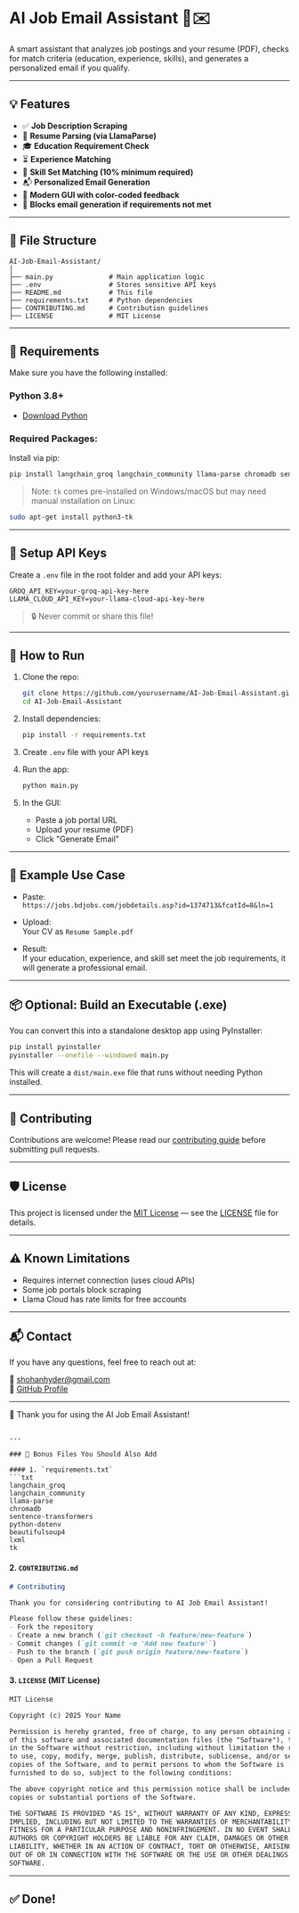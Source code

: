 
# AI Job Email Assistant 🤖✉️

A smart assistant that analyzes job postings and your resume (PDF), checks for match criteria (education, experience, skills), and generates a personalized email if you qualify.

---

## 💡 Features

- ✅ **Job Description Scraping**
- 📄 **Resume Parsing (via LlamaParse)**
- 🎓 **Education Requirement Check**
- ⏳ **Experience Matching**
- 🧠 **Skill Set Matching (10% minimum required)**
- 📬 **Personalized Email Generation**
- 🎨 **Modern GUI with color-coded feedback**
- 🚫 **Blocks email generation if requirements not met**

---

## 📁 File Structure

```
AI-Job-Email-Assistant/
│
├── main.py              # Main application logic
├── .env                 # Stores sensitive API keys
├── README.md            # This file
├── requirements.txt     # Python dependencies
├── CONTRIBUTING.md      # Contribution guidelines
├── LICENSE              # MIT License
```

---

## 🧰 Requirements

Make sure you have the following installed:

### Python 3.8+
- [Download Python](https://www.python.org/downloads/)

### Required Packages:
Install via pip:
```bash
pip install langchain_groq langchain_community llama-parse chromadb sentence-transformers python-dotenv beautifulsoup4 lxml tk
```

> Note: `tk` comes pre-installed on Windows/macOS but may need manual installation on Linux:
```bash
sudo apt-get install python3-tk
```

---

## 🔐 Setup API Keys

Create a `.env` file in the root folder and add your API keys:

```env
GROQ_API_KEY=your-groq-api-key-here
LLAMA_CLOUD_API_KEY=your-llama-cloud-api-key-here
```

> 🔒 Never commit or share this file!

---

## 🚀 How to Run

1. Clone the repo:
   ```bash
   git clone https://github.com/yourusername/AI-Job-Email-Assistant.git
   cd AI-Job-Email-Assistant
   ```

2. Install dependencies:
   ```bash
   pip install -r requirements.txt
   ```

3. Create `.env` file with your API keys

4. Run the app:
   ```bash
   python main.py
   ```

5. In the GUI:
   - Paste a job portal URL
   - Upload your resume (PDF)
   - Click "Generate Email"

---

## 🧪 Example Use Case

- Paste:  
  `https://jobs.bdjobs.com/jobdetails.asp?id=1374713&fcatId=8&ln=1`

- Upload:  
  Your CV as `Resume Sample.pdf`

- Result:  
  If your education, experience, and skill set meet the job requirements, it will generate a professional email.

---

## 📦 Optional: Build an Executable (.exe)

You can convert this into a standalone desktop app using PyInstaller:

```bash
pip install pyinstaller
pyinstaller --onefile --windowed main.py
```

This will create a `dist/main.exe` file that runs without needing Python installed.

---

## 🤝 Contributing

Contributions are welcome! Please read our [contributing guide](CONTRIBUTING.md) before submitting pull requests.

---

## 🛡️ License

This project is licensed under the [MIT License](LICENSE) — see the [LICENSE](LICENSE) file for details.

---

## ⚠️ Known Limitations

- Requires internet connection (uses cloud APIs)
- Some job portals block scraping
- Llama Cloud has rate limits for free accounts

---

## 📬 Contact

If you have any questions, feel free to reach out at:

📧 shohanhyder@gmail.com  
🔗 [GitHub Profile]([https://github.com/yourusername](https://github.com/shohan-hyder))

---

🚀 Thank you for using the AI Job Email Assistant!
```

---

### 📌 Bonus Files You Should Also Add

#### 1. `requirements.txt`
```txt
langchain_groq
langchain_community
llama-parse
chromadb
sentence-transformers
python-dotenv
beautifulsoup4
lxml
tk
```

#### 2. `CONTRIBUTING.md`
```md
# Contributing

Thank you for considering contributing to AI Job Email Assistant!

Please follow these guidelines:
- Fork the repository
- Create a new branch (`git checkout -b feature/new-feature`)
- Commit changes (`git commit -m 'Add new feature'`)
- Push to the branch (`git push origin feature/new-feature`)
- Open a Pull Request
```

#### 3. `LICENSE` (MIT License)
```txt
MIT License

Copyright (c) 2025 Your Name

Permission is hereby granted, free of charge, to any person obtaining a copy
of this software and associated documentation files (the "Software"), to deal
in the Software without restriction, including without limitation the rights
to use, copy, modify, merge, publish, distribute, sublicense, and/or sell
copies of the Software, and to permit persons to whom the Software is
furnished to do so, subject to the following conditions:

The above copyright notice and this permission notice shall be included in all
copies or substantial portions of the Software.

THE SOFTWARE IS PROVIDED "AS IS", WITHOUT WARRANTY OF ANY KIND, EXPRESS OR
IMPLIED, INCLUDING BUT NOT LIMITED TO THE WARRANTIES OF MERCHANTABILITY,
FITNESS FOR A PARTICULAR PURPOSE AND NONINFRINGEMENT. IN NO EVENT SHALL THE
AUTHORS OR COPYRIGHT HOLDERS BE LIABLE FOR ANY CLAIM, DAMAGES OR OTHER
LIABILITY, WHETHER IN AN ACTION OF CONTRACT, TORT OR OTHERWISE, ARISING FROM,
OUT OF OR IN CONNECTION WITH THE SOFTWARE OR THE USE OR OTHER DEALINGS IN THE
SOFTWARE.
```

---

## ✅ Done!
